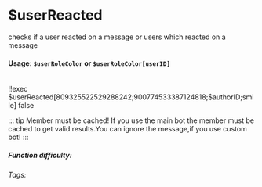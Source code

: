 # $userReacted
checks if a user reacted on a message or users which reacted on a message

#### Usage: `$userRoleColor` or `$userRoleColor[userID]`

<br/>
<discord-messages>
	<discord-message :bot="false" role-color="#ffcc9a" author="Member">
		!!exec $userReacted[809325522529288242;900774533387124818;$authorID;smile]
	</discord-message>
	<discord-message :bot="true" role-color="#0099ff" author="Custom Command" avatar="https://media.discordapp.net/avatars/725721249652670555/781224f90c3b841ba5b40678e032f74a.webp">
		 false
	</discord-message>
</discord-messages>

::: tip Member must be cached!
If you use the main bot the member must be cached to get valid results.You can ignore the message,if you use custom bot!
:::

##### Function difficulty: <Badge type="tip" text="Easy" vertical="middle" /> 
###### Tags: <Badge type="tip" text="color" vertical="middle" /> 
